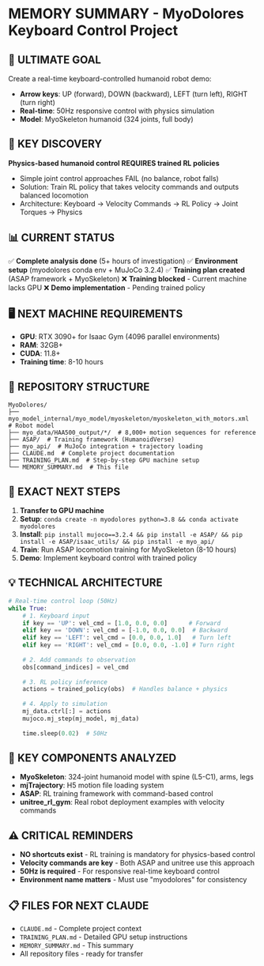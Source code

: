 # MEMORY SUMMARY - MyoDolores Keyboard Control Project

## 🎯 ULTIMATE GOAL
Create a real-time keyboard-controlled humanoid robot demo:
- **Arrow keys**: UP (forward), DOWN (backward), LEFT (turn left), RIGHT (turn right)
- **Real-time**: 50Hz responsive control with physics simulation
- **Model**: MyoSkeleton humanoid (324 joints, full body)

## 🔑 KEY DISCOVERY
**Physics-based humanoid control REQUIRES trained RL policies**
- Simple joint control approaches FAIL (no balance, robot falls)
- Solution: Train RL policy that takes velocity commands and outputs balanced locomotion
- Architecture: Keyboard → Velocity Commands → RL Policy → Joint Torques → Physics

## 📊 CURRENT STATUS
✅ **Complete analysis done** (5+ hours of investigation)
✅ **Environment setup** (myodolores conda env + MuJoCo 3.2.4)
✅ **Training plan created** (ASAP framework + MyoSkeleton)
❌ **Training blocked** - Current machine lacks GPU
❌ **Demo implementation** - Pending trained policy

## 🖥️ NEXT MACHINE REQUIREMENTS
- **GPU**: RTX 3090+ for Isaac Gym (4096 parallel environments)  
- **RAM**: 32GB+
- **CUDA**: 11.8+
- **Training time**: 8-10 hours

## 📁 REPOSITORY STRUCTURE
```
MyoDolores/
├── myo_model_internal/myo_model/myoskeleton/myoskeleton_with_motors.xml  # Robot model
├── myo_data/HAA500_output/*/  # 8,000+ motion sequences for reference
├── ASAP/  # Training framework (HumanoidVerse)
├── myo_api/  # MuJoCo integration + trajectory loading
├── CLAUDE.md  # Complete project documentation
├── TRAINING_PLAN.md  # Step-by-step GPU machine setup
└── MEMORY_SUMMARY.md  # This file
```

## 🚀 EXACT NEXT STEPS
1. **Transfer to GPU machine**
2. **Setup**: `conda create -n myodolores python=3.8 && conda activate myodolores`
3. **Install**: `pip install mujoco==3.2.4 && pip install -e ASAP/ && pip install -e ASAP/isaac_utils/ && pip install -e myo_api/`
4. **Train**: Run ASAP locomotion training for MyoSkeleton (8-10 hours)
5. **Demo**: Implement keyboard control with trained policy

## 💡 TECHNICAL ARCHITECTURE
```python
# Real-time control loop (50Hz)
while True:
    # 1. Keyboard input
    if key == 'UP': vel_cmd = [1.0, 0.0, 0.0]      # Forward
    elif key == 'DOWN': vel_cmd = [-1.0, 0.0, 0.0]  # Backward  
    elif key == 'LEFT': vel_cmd = [0.0, 0.0, 1.0]   # Turn left
    elif key == 'RIGHT': vel_cmd = [0.0, 0.0, -1.0] # Turn right
    
    # 2. Add commands to observation
    obs[command_indices] = vel_cmd
    
    # 3. RL policy inference
    actions = trained_policy(obs)  # Handles balance + physics
    
    # 4. Apply to simulation
    mj_data.ctrl[:] = actions
    mujoco.mj_step(mj_model, mj_data)
    
    time.sleep(0.02)  # 50Hz
```

## 🔬 KEY COMPONENTS ANALYZED
- **MyoSkeleton**: 324-joint humanoid model with spine (L5-C1), arms, legs
- **mjTrajectory**: H5 motion file loading system  
- **ASAP**: RL training framework with command-based control
- **unitree_rl_gym**: Real robot deployment examples with velocity commands

## ⚠️ CRITICAL REMINDERS
- **NO shortcuts exist** - RL training is mandatory for physics-based control
- **Velocity commands are key** - Both ASAP and unitree use this approach
- **50Hz is required** - For responsive real-time keyboard control
- **Environment name matters** - Must use "myodolores" for consistency

## 📋 FILES FOR NEXT CLAUDE
- `CLAUDE.md` - Complete project context
- `TRAINING_PLAN.md` - Detailed GPU setup instructions  
- `MEMORY_SUMMARY.md` - This summary
- All repository files - ready for transfer